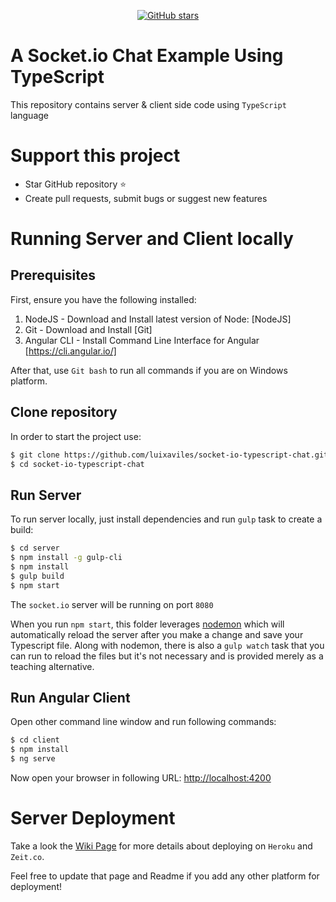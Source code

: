 <p align="center">
    <a href="https://github.com/luixaviles/socket-io-typescript-chat">
        <img src="https://img.shields.io/github/stars/luixaviles/socket-io-typescript-chat.svg?style=social&label=Star" alt="GitHub stars">
    </a>
</p>

A Socket.io Chat Example Using TypeScript
=========================================

This repository contains server & client side code using `TypeScript` language

# Support this project
- Star GitHub repository :star:
- Create pull requests, submit bugs or suggest new features

# Running Server and Client locally
## Prerequisites

First, ensure you have the following installed:

1. NodeJS - Download and Install latest version of Node: [NodeJS]
2. Git - Download and Install [Git]
3. Angular CLI - Install Command Line Interface for Angular [https://cli.angular.io/]

After that, use `Git bash` to run all commands if you are on Windows platform.

## Clone repository

In order to start the project use:

```bash
$ git clone https://github.com/luixaviles/socket-io-typescript-chat.git
$ cd socket-io-typescript-chat
```

## Run Server

To run server locally, just install dependencies and run `gulp` task to create a build:

```bash
$ cd server
$ npm install -g gulp-cli
$ npm install
$ gulp build
$ npm start
```

The `socket.io` server will be running on port `8080`

When you run `npm start`, this folder leverages [nodemon](https://nodemon.io/) which will automatically reload the server after you make a change and save your Typescript file. Along with nodemon, there is also a `gulp watch` task that you can run to reload the files but it's not necessary and is provided merely as a teaching alternative. 

## Run Angular Client

Open other command line window and run following commands:

```bash
$ cd client
$ npm install
$ ng serve
```

Now open your browser in following URL: [http://localhost:4200](http://localhost:4200/)

# Server Deployment

Take a look the [Wiki Page](https://github.com/luixaviles/socket-io-typescript-chat/wiki) for more details about deploying on `Heroku` and `Zeit.co`.

Feel free to update that page and Readme if you add any other platform for deployment!

